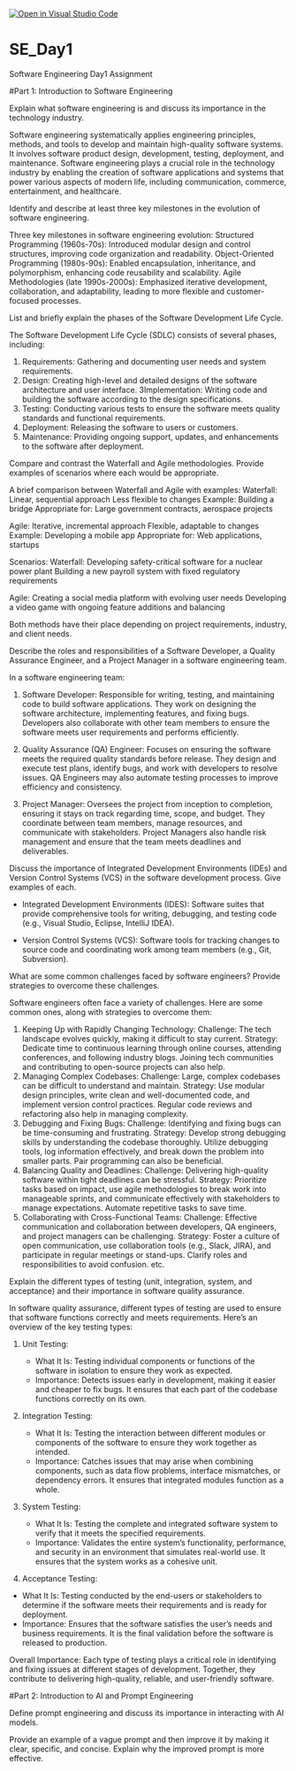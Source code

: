 [![Open in Visual Studio Code](https://classroom.github.com/assets/open-in-vscode-2e0aaae1b6195c2367325f4f02e2d04e9abb55f0b24a779b69b11b9e10269abc.svg)](https://classroom.github.com/online_ide?assignment_repo_id=15560165&assignment_repo_type=AssignmentRepo)
# SE_Day1
Software Engineering Day1 Assignment

#Part 1: Introduction to Software Engineering



Explain what software engineering is and discuss its importance in the technology industry.

Software engineering systematically applies engineering principles, methods, and tools to develop and maintain high-quality software systems. It involves software product design, development, testing, deployment, and maintenance.
Software engineering plays a crucial role in the technology industry by enabling the creation of software applications and systems that power various aspects of modern life, including communication, commerce, entertainment, and healthcare.


Identify and describe at least three key milestones in the evolution of software engineering.

Three key milestones in software engineering evolution:
Structured Programming (1960s-70s): Introduced modular design and control structures, improving code organization and readability.
Object-Oriented Programming (1980s-90s): Enabled encapsulation, inheritance, and polymorphism, enhancing code reusability and scalability.
Agile Methodologies (late 1990s-2000s): Emphasized iterative development, collaboration, and adaptability, leading to more flexible and customer-focused processes.

List and briefly explain the phases of the Software Development Life Cycle.

The Software Development Life Cycle (SDLC) consists of several phases, including:
1. Requirements: Gathering and documenting user needs and system requirements.
2. Design: Creating high-level and detailed designs of the software architecture and user interface.
3Implementation: Writing code and building the software according to the design specifications.
4. Testing: Conducting various tests to ensure the software meets quality standards and functional requirements.
5. Deployment: Releasing the software to users or customers.
6. Maintenance: Providing ongoing support, updates, and enhancements to the software after deployment.


Compare and contrast the Waterfall and Agile methodologies. Provide examples of scenarios where each would be appropriate.

A brief comparison between Waterfall and Agile with examples:
Waterfall:
Linear, sequential approach
Less flexible to changes
Example: Building a bridge
Appropriate for: Large government contracts, aerospace projects

Agile:
Iterative, incremental approach
Flexible, adaptable to changes
Example: Developing a mobile app
Appropriate for: Web applications, startups

Scenarios:
Waterfall:
Developing safety-critical software for a nuclear power plant
Building a new payroll system with fixed regulatory requirements

Agile:
Creating a social media platform with evolving user needs
Developing a video game with ongoing feature additions and balancing

Both methods have their place depending on project requirements, industry, and client needs.

Describe the roles and responsibilities of a Software Developer, a Quality Assurance Engineer, and a Project Manager in a software engineering team.

In a software engineering team:
1. Software Developer: Responsible for writing, testing, and maintaining code to build software applications. They work on designing the software architecture, implementing features, and fixing bugs. Developers also collaborate with other team members to ensure the software meets user requirements and performs efficiently.

2. Quality Assurance (QA) Engineer: Focuses on ensuring the software meets the required quality standards before release. They design and execute test plans, identify bugs, and work with developers to resolve issues. QA Engineers may also automate testing processes to improve efficiency and consistency.

3. Project Manager: Oversees the project from inception to completion, ensuring it stays on track regarding time, scope, and budget. They coordinate between team members, manage resources, and communicate with stakeholders. Project Managers also handle risk management and ensure that the team meets deadlines and deliverables.

Discuss the importance of Integrated Development Environments (IDEs) and Version Control Systems (VCS) in the software development process. Give examples of each.

- Integrated Development Environments (IDES): Software suites that provide comprehensive tools for writing, debugging, and testing code (e.g., Visual Studio, Eclipse, IntelliJ IDEA).

- Version Control Systems (VCS): Software tools for tracking changes to source code and coordinating work among team members (e.g., Git, Subversion).

What are some common challenges faced by software engineers? Provide strategies to overcome these challenges.

Software engineers often face a variety of challenges. Here are some common ones, along with strategies to overcome them:
1. Keeping Up with Rapidly Changing Technology:
Challenge: The tech landscape evolves quickly, making it difficult to stay current.
Strategy: Dedicate time to continuous learning through online courses, attending conferences, and following industry blogs. Joining tech communities and contributing to open-source projects can also help.
2. Managing Complex Codebases:
Challenge: Large, complex codebases can be difficult to understand and maintain.
Strategy: Use modular design principles, write clean and well-documented code, and implement version control practices. Regular code reviews and refactoring also help in managing complexity.
3. Debugging and Fixing Bugs:
Challenge: Identifying and fixing bugs can be time-consuming and frustrating.
Strategy: Develop strong debugging skills by understanding the codebase thoroughly. Utilize debugging tools, log information effectively, and break down the problem into smaller parts. Pair programming can also be beneficial.
4. Balancing Quality and Deadlines:
Challenge: Delivering high-quality software within tight deadlines can be stressful.
Strategy: Prioritize tasks based on impact, use agile methodologies to break work into manageable sprints, and communicate effectively with stakeholders to manage expectations. Automate repetitive tasks to save time.
5. Collaborating with Cross-Functional Teams:
Challenge: Effective communication and collaboration between developers, QA engineers, and project managers can be challenging.
Strategy: Foster a culture of open communication, use collaboration tools (e.g., Slack, JIRA), and participate in regular meetings or stand-ups. Clarify roles and responsibilities to avoid confusion. etc.


Explain the different types of testing (unit, integration, system, and acceptance) and their importance in software quality assurance.

In software quality assurance, different types of testing are used to ensure that software functions correctly and meets requirements. Here’s an overview of the key testing types:

1. Unit Testing:
   - What It Is: Testing individual components or functions of the software in isolation to ensure they work as expected.
   - Importance: Detects issues early in development, making it easier and cheaper to fix bugs. It ensures that each part of the codebase functions correctly on its own.

2. Integration Testing:
   - What It Is: Testing the interaction between different modules or components of the software to ensure they work together as intended.
   - Importance: Catches issues that may arise when combining components, such as data flow problems, interface mismatches, or dependency errors. It ensures that integrated modules function as a whole.

3. System Testing:
   - What It Is: Testing the complete and integrated software system to verify that it meets the specified requirements.
   - Importance: Validates the entire system’s functionality, performance, and security in an environment that simulates real-world use. It ensures that the system works as a cohesive unit.

4.  Acceptance Testing:
   - What It Is: Testing conducted by the end-users or stakeholders to determine if the software meets their requirements and is ready for deployment.
   - Importance: Ensures that the software satisfies the user’s needs and business requirements. It is the final validation before the software is released to production.

Overall Importance: Each type of testing plays a critical role in identifying and fixing issues at different stages of development. Together, they contribute to delivering high-quality, reliable, and user-friendly software.


#Part 2: Introduction to AI and Prompt Engineering


Define prompt engineering and discuss its importance in interacting with AI models.


Provide an example of a vague prompt and then improve it by making it clear, specific, and concise. Explain why the improved prompt is more effective.

